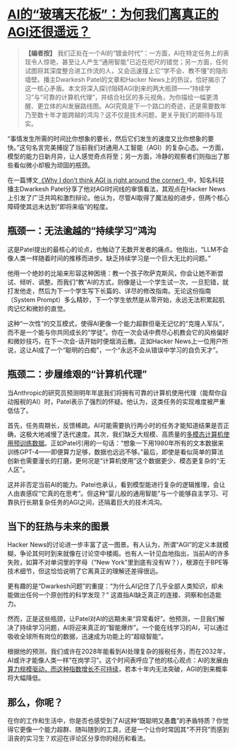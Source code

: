 # [AI的“玻璃天花板”：为何我们离真正的AGI还很遥远？](20250707-agi-is-not-right-around-the-corner.mp3)

> **【编者按】**
> 我们正处在一个AI的“镀金时代”：一方面，AI在特定任务上的表现令人惊艳，甚至让人产生“通用智能”已近在咫尺的错觉；另一方面，任何试图将其深度整合进工作流的人，又会迅速撞上它“学不会、教不懂”的隐形墙壁。播主Dwarkesh Patel的文章和Hacker News上的热议，恰好揭示了这一核心矛盾。本文将深入探讨阻碍AGI到来的两大瓶颈——“持续学习”与“可靠的计算机代理”，并结合社区的多元视角，为你描绘一幅更清醒、更立体的AI发展路线图。AGI究竟是下一个路口的奇迹，还是需要数年乃至数十年才能跨越的鸿沟？这不仅是技术问题，更关乎我们的期待与现实。

“事情发生所需的时间比你想象的要长，然后它们发生的速度又比你想象的要快。”这句名言完美捕捉了当前我们对通用人工智能（AGI）的复杂心态。一方面，模型的能力日新月异，让人感觉奇点将至；另一方面，冷静的观察者们则指出了那些看似微小却极为顽固的瓶颈。

在一篇博文[《Why I don’t think AGI is right around the corner》](https://www.dwarkesh.com/p/timelines-june-2025)中，知名科技播主Dwarkesh Patel分享了他对AGI时间线的审慎看法，其观点在Hacker News上引发了广泛共鸣和激烈辩论。他认为，尽管AI取得了魔法般的进步，但两个核心障碍使其远未达到“即将来临”的程度。

## **瓶颈一：无法逾越的“持续学习”鸿沟**

这是Patel提出的最核心的论点，也触动了无数开发者的痛点。他指出，“LLM不会像人类一样随着时间的推移而进步。缺乏持续学习是一个巨大无比的问题。”

他用一个绝妙的比喻来形容这种困境：教一个孩子吹萨克斯风，你会让她不断尝试、倾听、调整。而我们“教”AI的方式，则像是让一个学生试一次，一旦犯错，就打发他走，然后为下一个学生写下长篇的、详尽的修改指南。无论这份指南（System Prompt）多么精妙，下一个学生依然是从零开始，永远无法积累起肌肉记忆和微妙的直觉。

这种“一次性”的交互模式，使得AI更像一个能力超群但毫无记忆的“克隆人军队”，而不是一个能与你共同成长的“学徒”。你在一次会话中费尽心机教会它的风格偏好和微妙技巧，在下一次会-话开始时便烟消云散。正如Hacker News上一位用户所说，这让AI成了一个“聪明的白痴”，一个“永远不会从错误中学习的自负天才”。

## **瓶颈二：步履维艰的“计算机代理”**

当Anthropic的研究员预测明年年底我们将拥有可靠的计算机使用代理（能帮你自动报税的AI）时，Patel表示了强烈的怀疑。他认为，这类任务的实现难度被严重低估了。

首先，任务周期长，反馈稀疏。AI可能需要执行两小时的任务才能知道结果是否正确，这极大地减慢了迭代速度。其次，我们缺乏大规模、高质量的[多模态计算机使用预训练数据](https://www.mechanize.work/blog/how-to-fully-automate-software-engineering/)。正如Patel引用的一句话：“想象一下用1980年所有的文本数据来训练GPT-4——即便算力足够，数据也远远不够。”最后，即使是看似简单的算法创新也需要漫长的打磨，更何况是“计算机使用”这个数据更少、模态更复杂的“无人区”。

这并非否定当前AI的能力。Patel也承认，看到模型能进行复杂的逻辑推理，会让人由衷感叹“它真的在思考”。但这种“婴儿般的通用智能”与一个能够自主学习、可靠执行长期复杂任务的AGI之间，还隔着巨大的技术鸿沟。

## **当下的狂热与未来的图景**

Hacker News的讨论进一步丰富了这一图景。有人认为，所谓“AGI”的定义本就模糊，争论其何时到来就像在讨论空中楼阁。也有人一针见血地指出，当前AI的许多失败，如算不对单词里的字母（“New York”里到底有没有W？），根源在于BPE等技术细节，但这恰恰说明了它离真正的理解还差得很远。

更有趣的是“Dwarkesh问题”的重提：“为什么AI记住了几乎全部人类知识，却未能做出任何一个原创性的科学发现？” 这直指AI缺乏真正的连接、洞察和创造能力。

然而，正是这些瓶颈，让Patel对AI的远期未来“异常看好”。他预测，一旦我们解决了持续学习问题，AI将迎来真正的“智能爆炸”。一个能在线学习的AI，可以通过吸收全球所有岗位的数据，迅速成为功能上的“超级智能”。

根据他的预测，我们或许在2028年能看到AI处理复杂的报税任务，而在2032年，AI或许才能像人类一样“在岗学习”。这个时间表呼应了他的核心观点：AI的发展由[算力规模驱动，而这种指数增长不可持续](https://epoch.ai/blog/training-compute-of-frontier-ai-models-grows-by-4-5x-per-year)，若本十年内无法突破，AGI的到来概率将大幅降低。

## **那么，你呢？**

在你的工作和生活中，你是否也感受到了AI这种“既聪明又愚蠢”的矛盾特质？你觉得它更像一个能力超群、随叫随到的工具，还是一个让你时常因其“不开窍”而感到沮丧的实习生？欢迎在评论区分享你的经历和看法。